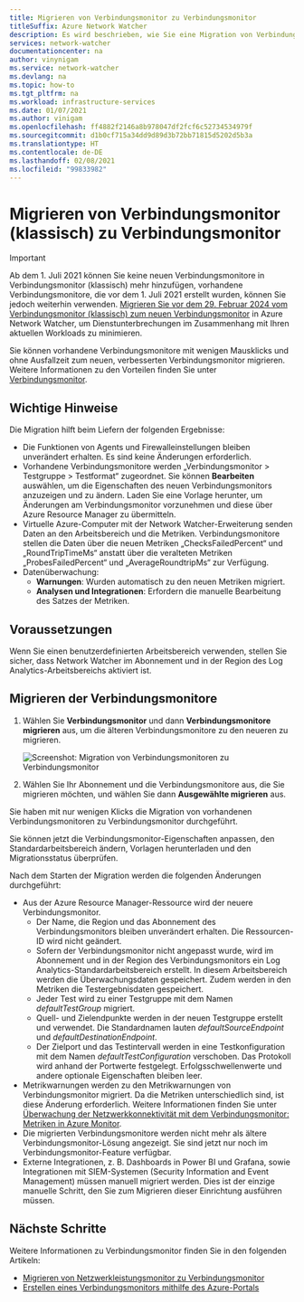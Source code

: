 ```yaml
---
title: Migrieren von Verbindungsmonitor zu Verbindungsmonitor
titleSuffix: Azure Network Watcher
description: Es wird beschrieben, wie Sie eine Migration von Verbindungsmonitor zu Verbindungsmonitor durchführen.
services: network-watcher
documentationcenter: na
author: vinynigam
ms.service: network-watcher
ms.devlang: na
ms.topic: how-to
ms.tgt_pltfrm: na
ms.workload: infrastructure-services
ms.date: 01/07/2021
ms.author: vinigam
ms.openlocfilehash: ff4882f2146a8b978047df2fcf6c52734534979f
ms.sourcegitcommit: d1b0cf715a34dd9d89d3b72bb71815d5202d5b3a
ms.translationtype: HT
ms.contentlocale: de-DE
ms.lasthandoff: 02/08/2021
ms.locfileid: "99833982"
---
```

# <a name="migrate-to-connection-monitor-from-connection-monitor-classic"></a>Migrieren von Verbindungsmonitor (klassisch) zu Verbindungsmonitor

> [!IMPORTANT]
> Ab dem 1. Juli 2021 können Sie keine neuen Verbindungsmonitore in Verbindungsmonitor (klassisch) mehr hinzufügen, vorhandene Verbindungsmonitore, die vor dem 1. Juli 2021 erstellt wurden, können Sie jedoch weiterhin verwenden. [Migrieren Sie vor dem 29. Februar 2024 vom Verbindungsmonitor (klassisch) zum neuen Verbindungsmonitor](migrate-to-connection-monitor-from-connection-monitor-classic.md) in Azure Network Watcher, um Dienstunterbrechungen im Zusammenhang mit Ihren aktuellen Workloads zu minimieren.

Sie können vorhandene Verbindungsmonitore mit wenigen Mausklicks und ohne Ausfallzeit zum neuen, verbesserten Verbindungsmonitor migrieren. Weitere Informationen zu den Vorteilen finden Sie unter [Verbindungsmonitor](./connection-monitor-overview.md).

## <a name="key-points-to-note"></a>Wichtige Hinweise

Die Migration hilft beim Liefern der folgenden Ergebnisse:

* Die Funktionen von Agents und Firewalleinstellungen bleiben unverändert erhalten. Es sind keine Änderungen erforderlich. 
* Vorhandene Verbindungsmonitore werden „Verbindungsmonitor > Testgruppe > Testformat“ zugeordnet. Sie können **Bearbeiten** auswählen, um die Eigenschaften des neuen Verbindungsmonitors anzuzeigen und zu ändern. Laden Sie eine Vorlage herunter, um Änderungen am Verbindungsmonitor vorzunehmen und diese über Azure Resource Manager zu übermitteln. 
* Virtuelle Azure-Computer mit der Network Watcher-Erweiterung senden Daten an den Arbeitsbereich und die Metriken. Verbindungsmonitore stellen die Daten über die neuen Metriken „ChecksFailedPercent“ und „RoundTripTimeMs“ anstatt über die veralteten Metriken „ProbesFailedPercent“ und „AverageRoundtripMs“ zur Verfügung. 
* Datenüberwachung:
   * **Warnungen**: Wurden automatisch zu den neuen Metriken migriert.
   * **Analysen und Integrationen**: Erfordern die manuelle Bearbeitung des Satzes der Metriken. 
    
## <a name="prerequisites"></a>Voraussetzungen

Wenn Sie einen benutzerdefinierten Arbeitsbereich verwenden, stellen Sie sicher, dass Network Watcher im Abonnement und in der Region des Log Analytics-Arbeitsbereichs aktiviert ist. 

## <a name="migrate-the-connection-monitors"></a>Migrieren der Verbindungsmonitore

1. Wählen Sie **Verbindungsmonitor** und dann **Verbindungsmonitore migrieren** aus, um die älteren Verbindungsmonitore zu den neueren zu migrieren.

    ![Screenshot: Migration von Verbindungsmonitoren zu Verbindungsmonitor](./media/connection-monitor-2-preview/migrate-cm-to-cm-preview.png)
    
1. Wählen Sie Ihr Abonnement und die Verbindungsmonitore aus, die Sie migrieren möchten, und wählen Sie dann **Ausgewählte migrieren** aus. 

Sie haben mit nur wenigen Klicks die Migration von vorhandenen Verbindungsmonitoren zu Verbindungsmonitor durchgeführt. 

Sie können jetzt die Verbindungsmonitor-Eigenschaften anpassen, den Standardarbeitsbereich ändern, Vorlagen herunterladen und den Migrationsstatus überprüfen. 

Nach dem Starten der Migration werden die folgenden Änderungen durchgeführt: 
* Aus der Azure Resource Manager-Ressource wird der neuere Verbindungsmonitor.
    * Der Name, die Region und das Abonnement des Verbindungsmonitors bleiben unverändert erhalten. Die Ressourcen-ID wird nicht geändert.
    * Sofern der Verbindungsmonitor nicht angepasst wurde, wird im Abonnement und in der Region des Verbindungsmonitors ein Log Analytics-Standardarbeitsbereich erstellt. In diesem Arbeitsbereich werden die Überwachungsdaten gespeichert. Zudem werden in den Metriken die Testergebnisdaten gespeichert.
    * Jeder Test wird zu einer Testgruppe mit dem Namen *defaultTestGroup* migriert.
    * Quell- und Zielendpunkte werden in der neuen Testgruppe erstellt und verwendet. Die Standardnamen lauten *defaultSourceEndpoint* und *defaultDestinationEndpoint*.
    * Der Zielport und das Testintervall werden in eine Testkonfiguration mit dem Namen *defaultTestConfiguration* verschoben. Das Protokoll wird anhand der Portwerte festgelegt. Erfolgsschwellenwerte und andere optionale Eigenschaften bleiben leer.
* Metrikwarnungen werden zu den Metrikwarnungen von Verbindungsmonitor migriert. Da die Metriken unterschiedlich sind, ist diese Änderung erforderlich. Weitere Informationen finden Sie unter [Überwachung der Netzwerkkonnektivität mit dem Verbindungsmonitor: Metriken in Azure Monitor](./connection-monitor-overview.md#metrics-in-azure-monitor).
* Die migrierten Verbindungsmonitore werden nicht mehr als ältere Verbindungsmonitor-Lösung angezeigt. Sie sind jetzt nur noch im Verbindungsmonitor-Feature verfügbar.
* Externe Integrationen, z. B. Dashboards in Power BI und Grafana, sowie Integrationen mit SIEM-Systemen (Security Information and Event Management) müssen manuell migriert werden. Dies ist der einzige manuelle Schritt, den Sie zum Migrieren dieser Einrichtung ausführen müssen.

## <a name="next-steps"></a>Nächste Schritte

Weitere Informationen zu Verbindungsmonitor finden Sie in den folgenden Artikeln:
* [Migrieren von Netzwerkleistungsmonitor zu Verbindungsmonitor](./migrate-to-connection-monitor-from-network-performance-monitor.md)
* [Erstellen eines Verbindungsmonitors mithilfe des Azure-Portals](./connection-monitor-create-using-portal.md)
